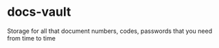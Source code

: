 # docs-vault
Storage for all that document numbers, codes, passwords that you need from time to time
